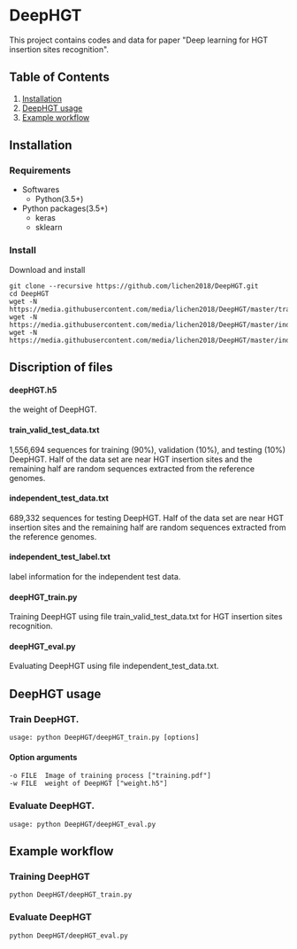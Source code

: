 # DeepHGT
This project contains codes and data for paper "Deep learning for HGT insertion sites recognition".
## Table of Contents
1. [Installation](#installation)
2. [DeepHGT usage](#DeepHGT-usage)
3. [Example workflow](#example-workflow)
## Installation
### Requirements
- Softwares
  - Python(3.5+)
- Python packages(3.5+)
  - keras
  - sklearn

### Install
Download and install
```
git clone --recursive https://github.com/lichen2018/DeepHGT.git
cd DeepHGT
wget -N https://media.githubusercontent.com/media/lichen2018/DeepHGT/master/train_validate_test_data.txt
wget -N https://media.githubusercontent.com/media/lichen2018/DeepHGT/master/independent_test_data.txt
wget -N https://media.githubusercontent.com/media/lichen2018/DeepHGT/master/independent_test_label.txt
```

## Discription of files

#### deepHGT.h5 
the weight of DeepHGT.

#### train_valid_test_data.txt 
1,556,694 sequences for training (90%), validation (10%), and testing (10%) DeepHGT. Half of the data set are near HGT insertion sites and the remaining half are random sequences extracted from the reference genomes.

#### independent_test_data.txt
689,332 sequences for testing DeepHGT. Half of the data set are near HGT insertion sites and the remaining half are random sequences extracted from the reference genomes.

#### independent_test_label.txt
label information for the independent test data.

#### deepHGT_train.py 
Training DeepHGT using file train_valid_test_data.txt for HGT insertion sites recognition.

#### deepHGT_eval.py 
Evaluating DeepHGT using file independent_test_data.txt.

## DeepHGT usage
### Train DeepHGT.
```
usage: python DeepHGT/deepHGT_train.py [options]
```
#### Option arguments
  ```
  -o FILE  Image of training process ["training.pdf"]
  -w FILE  weight of DeepHGT ["weight.h5"]
  ```
### Evaluate DeepHGT.
```
usage: python DeepHGT/deepHGT_eval.py
```

## Example workflow
### Training DeepHGT
```
python DeepHGT/deepHGT_train.py
```
### Evaluate DeepHGT
```
python DeepHGT/deepHGT_eval.py
```

